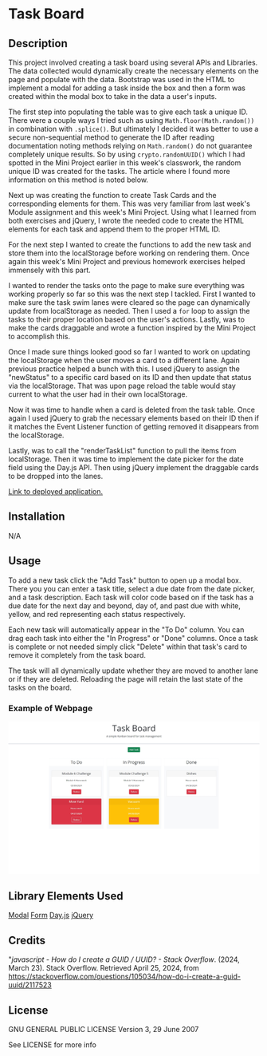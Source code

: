 # Task Board

## Description

This project involved creating a task board using several APIs and Libraries. The data collected would dynamically create the necessary elements on the page and populate with the data. Bootstrap was used in the HTML to implement a modal for adding a task inside the box and then a form was created within the modal box to take in the data a user's inputs.  

The first step into populating the table was to give each task a unique ID. There were a couple ways I tried such as using `Math.floor(Math.random())` in combination with `.splice()`. But ultimately I decided it was better to use a secure non-sequential method to generate the ID after reading documentation noting methods relying on `Math.random()` do not guarantee completely unique results. So by using `crypto.randomUUID()` which I had spotted in the Mini Project earlier in this week's classwork, the random unique ID was created for the tasks. The article where I found more information on this method is noted below.

Next up was creating the function to create Task Cards and the corresponding elements for them. This was very familiar from last week's Module assignment and this week's Mini Project. Using what I learned from both exercises and jQuery, I wrote the needed code to create the HTML elements for each task and append them to the proper HTML ID.

For the next step I wanted to create the functions to add the new task and store them into the localStorage before working on rendering them. Once again this week's Mini Project and previous homework exercises helped immensely with this part.

I wanted to render the tasks onto the page to make sure everything was working properly so far so this was the next step I tackled. First I wanted to make sure the task swim lanes were cleared so the page can dynamically update from localStorage as needed. Then I used a `for` loop to assign the tasks to their proper location based on the user's actions. Lastly, was to make the cards draggable and wrote a function inspired by the Mini Project to accomplish this.

Once I made sure things looked good so far I wanted to work on updating the localStorage when the user moves a card to a different lane. Again previous practice helped a bunch with this. I used jQuery to assign the "newStatus" to a specific card based on its ID and then update that status via the localStorage. That was upon page reload the table would stay current to what the user had in their own localStorage.

Now it was time to handle when a card is deleted from the task table. Once again I used jQuery to grab the necessary elements based on their ID then if it matches the Event Listener function of getting removed it disappears from the localStorage.

Lastly, was to call the "renderTaskList" function to pull the items from localStorage. Then it was time to implement the date picker for the date field using the Day.js API. Then using jQuery implement the draggable cards to be dropped into the lanes.


[Link to deployed application.](https://excervantes.github.io/task-board/)

## Installation

N/A

## Usage

To add a new task click the "Add Task" button to open up a modal box. There you you can enter a task title, select a due date from the date picker, and a task description. Each task will color code based on if the task has a due date for the next day and beyond, day of, and past due with white, yellow, and red representing each status respectively.

Each new task will automatically appear in the "To Do" column. You can drag each task into either the "In Progress" or "Done" columns. Once a task is complete or not needed simply click "Delete" within that task's card to remove it completely from the task board.

The task will all dynamically update whether they are moved to another lane or if they are deleted. Reloading the page will retain the last state of the tasks on the board.


### Example of Webpage

![Website Screenshot](assets/images/taskboardscreenshot.jpg)

## Library Elements Used

[Modal](https://getbootstrap.com/docs/5.0/components/modal/)
[Form](https://getbootstrap.com/docs/5.0/forms/overview/)
[Day.js](https://day.js.org/en/)
[jQuery](https://jquery.com/)

## Credits 

"_javascript - How do I create a GUID / UUID? - Stack Overflow_. (2024, March 23). Stack Overflow. Retrieved April 25, 2024, from https://stackoverflow.com/questions/105034/how-do-i-create-a-guid-uuid/2117523

## License

GNU GENERAL PUBLIC LICENSE
Version 3, 29 June 2007

See LICENSE for more info
